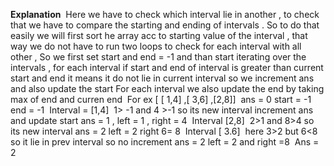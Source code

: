 **Explanation**
​
Here we have to check which interval lie in another , to check that we have to compare the starting and ending of intervals . So to do that easily we will first sort he array acc to starting value of the interval , that way we do not have to run two loops to check for each interval with all other , So we first set start and end = -1
and than start iterating over the intervals , for each interval if start and end of interval is greater than current start and end it means it do not lie in current interval so we increment ans and also update the start
For each interval we also update the end by taking max of end and curren end
​
For ex  [ [ 1,4] ,[ 3,6] ,[2,8]]
​
ans = 0 start = -1 end = -1
​
Interval = [1,4]
​
1> -1 and 4 >-1 so its new interval increment ans and update start
ans = 1 , left = 1 , right = 4
​
Interval [2,8]
​
2>1 and 8>4 so its new interval
ans = 2 left = 2 right 6= 8
​
Interval [ 3.6]
​
here 3>2 but 6<8 so it lie in prev interval so no increment
ans = 2 left = 2 and right =8
​
Ans = 2
​
​
​
​
​
​
​
​
​
​
​
​
​
​
​
​
​
​
​